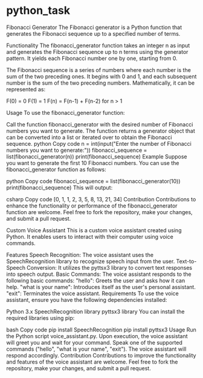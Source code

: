 # python_task
Fibonacci Generator
The Fibonacci generator is a Python function that generates the Fibonacci sequence up to a specified number of terms.

Functionality
The fibonacci_generator function takes an integer n as input and generates the Fibonacci sequence up to n terms using the generator pattern. It yields each Fibonacci number one by one, starting from 0.

The Fibonacci sequence is a series of numbers where each number is the sum of the two preceding ones. It begins with 0 and 1, and each subsequent number is the sum of the two preceding numbers. Mathematically, it can be represented as:

F(0) = 0
F(1) = 1
F(n) = F(n-1) + F(n-2) for n > 1

Usage
To use the fibonacci_generator function:

Call the function fibonacci_generator with the desired number of Fibonacci numbers you want to generate.
The function returns a generator object that can be converted into a list or iterated over to obtain the Fibonacci sequence.
python
Copy code
n = int(input("Enter the number of Fibonacci numbers you want to generate:"))
fibonacci_sequence = list(fibonacci_generator(n))
print(fibonacci_sequence)
Example
Suppose you want to generate the first 10 Fibonacci numbers. You can use the fibonacci_generator function as follows:

python
Copy code
fibonacci_sequence = list(fibonacci_generator(10))
print(fibonacci_sequence)
This will output:

csharp
Copy code
[0, 1, 1, 2, 3, 5, 8, 13, 21, 34]
Contribution
Contributions to enhance the functionality or performance of the fibonacci_generator function are welcome. Feel free to fork the repository, make your changes, and submit a pull request.


Custom Voice Assistant
This is a custom voice assistant created using Python. It enables users to interact with their computer using voice commands.

Features
Speech Recognition: The voice assistant uses the SpeechRecognition library to recognize speech input from the user.
Text-to-Speech Conversion: It utilizes the pyttsx3 library to convert text responses into speech output.
Basic Commands: The voice assistant responds to the following basic commands:
"hello": Greets the user and asks how it can help.
"what is your name": Introduces itself as the user's personal assistant.
"exit": Terminates the voice assistant.
Requirements
To use the voice assistant, ensure you have the following dependencies installed:

Python 3.x
SpeechRecognition library
pyttsx3 library
You can install the required libraries using pip:

bash
Copy code
pip install SpeechRecognition
pip install pyttsx3
Usage
Run the Python script voice_assistant.py.
Upon execution, the voice assistant will greet you and wait for your command.
Speak one of the supported commands ("hello", "what is your name", "exit").
The voice assistant will respond accordingly.
Contribution
Contributions to improve the functionality and features of the voice assistant are welcome. Feel free to fork the repository, make your changes, and submit a pull request.
